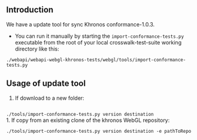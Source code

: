 ## Introduction

We have a update tool for sync Khronos conformance-1.0.3. 
- You can run it manually by starting the `import-conformance-tests.py` executable 
from the root of your local crosswalk-test-suite working directory like this:

```
./webapi/webapi-webgl-khronos-tests/webgl/tools/import-conformance-tests.py
```


## Usage of update tool

1. If download to a new folder:</br>
<code>
./tools/import-conformance-tests.py version destination 
</code>
1. If copy from an existing clone of the khronos WebGL repository:</br>
<code>
./tools/import-conformance-tests.py version destination -e pathToRepo
</code>

